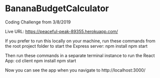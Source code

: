 # BananaBudgetCalculator
Coding Challenge from 3/8/2019

Live URL:
https://peaceful-peak-89355.herokuapp.com/

If you prefer to run this locally on your machine, run these commands from the root project folder to start the Express server:
npm install
npm start

Then run these commands in a separate terminal instance to run the React App:
cd client
npm install
npm start

Now you can see the app when you navigate to http://localhost:3000/
